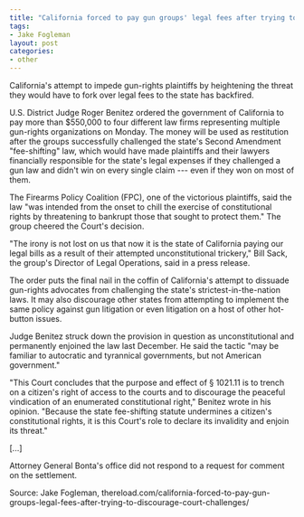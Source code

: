 ```yaml
---
title: "California forced to pay gun groups' legal fees after trying to discourage court challenges"
tags:
- Jake Fogleman
layout: post
categories:
- other
---
```


California's attempt to impede gun-rights plaintiffs by heightening the threat they would have to fork over legal fees to the state has backfired.

U.S. District Judge Roger Benitez ordered the government of California to pay more than $550,000 to four different law firms representing multiple gun-rights organizations on Monday. The money will be used as restitution after the groups successfully challenged the state's Second Amendment "fee-shifting" law, which would have made plaintiffs and their lawyers financially responsible for the state's legal expenses if they challenged a gun law and didn't win on every single claim --- even if they won on most of them.

The Firearms Policy Coalition (FPC), one of the victorious plaintiffs, said the law "was intended from the onset to chill the exercise of constitutional rights by threatening to bankrupt those that sought to protect them." The group cheered the Court's decision.

"The irony is not lost on us that now it is the state of California paying our legal bills as a result of their attempted unconstitutional trickery," Bill Sack, the group's Director of Legal Operations, said in a press release.

The order puts the final nail in the coffin of California's attempt to dissuade gun-rights advocates from challenging the state's strictest-in-the-nation laws. It may also discourage other states from attempting to implement the same policy against gun litigation or even litigation on a host of other hot-button issues.

Judge Benitez struck down the provision in question as unconstitutional and permanently enjoined the law last December. He said the tactic "may be familiar to autocratic and tyrannical governments, but not American government."

"This Court concludes that the purpose and effect of § 1021.11 is to trench on a citizen's right of access to the courts and to discourage the peaceful vindication of an enumerated constitutional right," Benitez wrote in his opinion. "Because the state fee-shifting statute undermines a citizen's constitutional rights, it is this Court's role to declare its invalidity and enjoin its threat."

\[...\]

Attorney General Bonta's office did not respond to a request for comment on the settlement.

Source: Jake Fogleman, thereload.com/california-forced-to-pay-gun-groups-legal-fees-after-trying-to-discourage-court-challenges/

